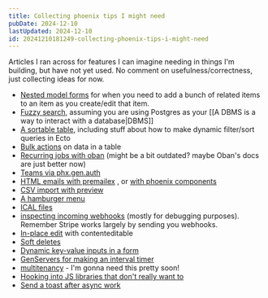```yaml
---
title: Collecting phoenix tips I might need
pubDate: 2024-12-10
lastUpdated: 2024-12-10
id: 20241210181249-collecting-phoenix-tips-i-might-need
---
```


Articles I ran across for features I can imagine needing in things I'm building, but have not yet used. No comment on usefulness/correctness, just collecting ideas for now.

- [Nested model forms](https://fullstackphoenix.com/tutorials/nested-model-forms-with-phoenix-liveview) for when you need to add a bunch of related items to an item as you create/edit that item.
- [Fuzzy search](https://fullstackphoenix.com/tutorials/fuzzy-search-in-phoenix-liveview), assuming you are using Postgres as your [[A DBMS is a way to interact with a database|DBMS]] 
- [A sortable table](https://fullstackphoenix.com/tutorials/table-sorting-with-ecto-and-liveview), including stuff about how to make dynamic filter/sort queries in Ecto
- [Bulk actions](https://fullstackphoenix.com/tutorials/add-bulk-actions-in-phoenix-liveview) on data in a table
- [Recurring jobs with oban](https://fullstackphoenix.com/tutorials/how-to-setup-recurring-jobs-with-oban-in-elixir) (might be a bit outdated? maybe Oban's docs are just better now)
- [Teams via phx.gen.auth](https://fullstackphoenix.com/tutorials/multi-teams-memberships-phx-gen-auth)
- [HTML emails with premailex](https://fullstackphoenix.com/tutorials/implementing-html-emails-in-phoenix-with-swoosh-and-premailex) , or [with phoenix components](https://andrewian.dev/blog/phoenix-email-defaults)
- [CSV import with preview](https://fullstackphoenix.com/tutorials/import-csv-with-preview-liveview-file-upload)
- [A hamburger menu](https://bensmithgall.com//blog/phoenix-hamburger-menu)
- [ICAL files](https://fullstackphoenix.com/tutorials/generating-ical-files-with-phoenix-and-swoosh)
- [inspecting incoming webhooks](https://fullstackphoenix.com/tutorials/inspect-incoming-webhooks-with-phoenix-liveview) (mostly for debugging purposes). Remember Stripe works largely by sending you webhooks.
- [In-place edit](https://fullstackphoenix.com/tutorials/in-place-edit-with-liveview) with contenteditable
- [Soft deletes](https://dashbit.co/blog/soft-deletes-with-ecto)
- [Dynamic key-value inputs in a form](https://james-carr.org/posts/2024-08-19-dynamic-keyvalue-pair-inputs-in-phoenix-liveview-forms/)
- [GenServers for making an interval timer](https://james-carr.org/posts/2024-10-09-elixir-basics-multiprocess-interval-timer/)
- [multitenancy](https://curiosum.com/blog/multitenancy-in-elixir) - I'm gonna need this pretty soon!
- [Hooking into JS libraries that don't really want to](https://blog.puretype.ai/liveview-javascript-event)
- [Send a toast after async work](https://samrat.me/til-liveview-toast-after-async-work/)
